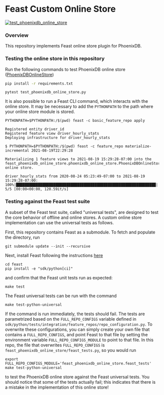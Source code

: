 # Feast Custom Online Store
[![test_phoenixdb_online_store](https://github.com/cheyuanl/feast-phoenixdb/actions/workflows/test_phoenixdb_online_store.yml/badge.svg?branch=main)](https://github.com/cheyuanl/feast-phoenixdb/actions/workflows/test_phoenixdb_online_store.yml)

### Overview

This repository implements Feast online store plugin for PhoenixDB. 

### Testing the online store in this repository

Run the following commands to test PhoenixDB online store ([PhoenixDBOnlineStore](https://github.com/cheyuanl/feast-phoenixdb/blob/master/feast_phoenixdb_online_store/phoenixdb_online_store.py))

```bash
pip install -r requirements.txt
```

```
pytest test_phoenixdb_online_store.py
```

It is also possible to run a Feast CLI command, which interacts with the online store. It may be necessary to add the 
`PYTHONPATH` to the path where your online store module is stored.
```
PYTHONPATH=$PYTHONPATH:/$(pwd) feast -c basic_feature_repo apply

```
```
Registered entity driver_id
Registered feature view driver_hourly_stats
Deploying infrastructure for driver_hourly_stats
```

```
$ PYTHONPATH=$PYTHONPATH:/$(pwd) feast -c feature_repo materialize-incremental 2021-08-19T22:29:28
```

```
Materializing 1 feature views to 2021-08-19 15:29:28-07:00 into the feast_phoenixdb_online_store.phoenixdb_online_store.PhoenixDBOnlineStore online store.

driver_hourly_stats from 2020-08-24 05:23:49-07:00 to 2021-08-19 15:29:28-07:00:
100%|████████████████████████████████████████████████████████████████| 5/5 [00:00<00:00, 120.59it/s]
```

### Testing against the Feast test suite

A subset of the Feast test suite, called "universal tests", are designed to test the core behavior of offline and online stores. A custom online store implementation can use the universal tests as follows.

First, this repository contains Feast as a submodule. To fetch and populate the directory, run
```
git submodule update --init --recursive
```

Next, install Feast following the instructions [here](https://github.com/feast-dev/feast/blob/master/CONTRIBUTING.md)
```
cd feast
pip install -e "sdk/python[ci]"
```
and confirm that the Feast unit tests run as expected:
```
make test
```

The Feast universal tests can be run with the command
```
make test-python-universal
```

If the command is run immediately, the tests should fail. The tests are parametrized based on the `FULL_REPO_CONFIGS` variable defined in `sdk/python/tests/integration/feature_repos/repo_configuration.py`. To overwrite these configurations, you can simply create your own file that contains a `FULL_REPO_CONFIGS`, and point Feast to that file by setting the environment variable `FULL_REPO_CONFIGS_MODULE` to point to that file. In this repo, the file that overwrites `FULL_REPO_CONFIGS` is `feast_phoenixdb_online_store/feast_tests.py`, so you would run
```
export FULL_REPO_CONFIGS_MODULE='feast_phoenixdb_online_store.feast_tests'
make test-python-universal
```
to test the PhoenixDB online store against the Feast universal tests. You should notice that some of the tests actually fail; this indicates that there is a mistake in the implementation of this online store!